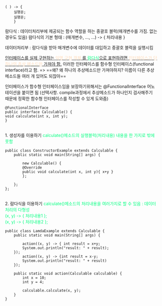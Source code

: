 	( ) -> {
		실행문;
		실행문;
		}

람다식 : 데이터처리부에 제공되는 함수 역할을 하는 중괄호 블럭(매개변수를 가짐. 없는 경우도 있음)
람다식의 기본 형태 : (매개변수, ..., ...) -> { 처리내용 }

데이터처리부 : 람다식을 받아 매개변수에 데이터를 대입하고 중괄호 블럭을 실행시킴


<U>인터페이스를 실제 구현하는 <font color = "FFDAB9">익명 구현 객체</font> 를 <font color="00FF7F">람다식</font>으로 표현하려면
<font color="FFDAB9">인터페이스가 단 하나의 추상 메소드만</font> 가져야 함.</U> 이러한 인터페이스를 함수형 인터페이스(functional interface)라고 함.  => ==왜? 왜 하나의 추상메소드만 가져야하지? 이름이 다른 추상메소드들 여러 개 있어도 되잖아==

인터페이스가 함수형 인터페이스임을 보장하기위해서는 @FunctionalInterface 어노테이션을 붙이면 됨
(선택사항. compile과정에서 추상메소드가 하나인지 검사해주기 때문에 정확한 함수형 인터페이스를 작성할 수 있게 도와줌)

	@FunctionalInterface
	public interface Calculable() {
	void calculate(int x, int y);
	}

<br /> 1. 생성자를 이용하기
<font color="00FF7F">calculate()메소드의 실행블럭(처리내용) 내용을 한 가지로 밖에 못함</font>

	public class ConstructorExample extends Calculable {
		public static void main(String[] args) {
		
			new Calculable() {
			@Override
			public void calculate(int x, int y){ x+y }
			};
			
		};
	};


	

<br /> 2. 람다식을 이용하기
<font color="00FF7F">calculate()메소드의 처리내용을 여러가지로 할 수 있음 : 데이터처리의 다형성<br />
(x, y) -> { 처리내용1 };<br />
(x, y) -> { 처리내용2 };</font>


		
	public class LamdaExample extends Calculable {
		public static void main(String[] args) {
		
			action((x, y) -> { int result = x+y;
			System.out.println("result: " + result);
		});
			action((x, y) -> {int result = x-y;
			System.out.println("result: " + result)
		});
		
		public static void action(Calculable calculable) {
			int x = 10;
			int y = 4;

			calculable.calculate(x, y);
		}
	}

